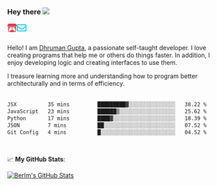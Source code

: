 ### Hey there <img src="https://media.giphy.com/media/hvRJCLFzcasrR4ia7z/giphy.gif" width="25px">

<a href="https://itch.io/profile/berlm">
  <img align="left" alt="Berlm's Itch" width="22px" src="/assets/itch-io.svg" />
</a>
<a href="mailto:me@berlm.me">
  <img align="left" alt="Email Berlm" width="22px" src="/assets/envelope.svg" />
</a>

<br />  
<br />  
  
Hello! I am [Dhruman Gupta](https://berlm.me/), a passionate self-taught developer. I love creating programs that help me or others do things faster. In addition, I enjoy developing logic and creating interfaces to use them.  

I treasure learning more and understanding how to program better architecturally and in terms of efficiency.  
<br />

<!--START_SECTION:waka-->
```text
JSX          35 mins         █████████▓░░░░░░░░░░░░░░░   38.22 % 
JavaScript   23 mins         ██████▒░░░░░░░░░░░░░░░░░░   25.62 % 
Python       17 mins         ████▓░░░░░░░░░░░░░░░░░░░░   18.39 % 
JSON         7 mins          ██░░░░░░░░░░░░░░░░░░░░░░░   07.52 % 
Git Config   4 mins          █░░░░░░░░░░░░░░░░░░░░░░░░   04.52 % 
```
<!--END_SECTION:waka-->
<br />  

📈 **My GitHub Stats**:  

[![Berlm's GitHub Stats](https://github-readme-stats.vercel.app/api?username=dhrumangupta&theme=gotham&show_icons=true&count_private=true)](https://berlm.me)
